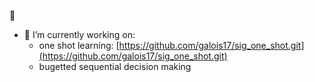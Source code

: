 👋

- 🔭 I’m currently working on:
  - one shot learning: [https://github.com/galois17/sig_one_shot.git](https://github.com/galois17/sig_one_shot.git)
  - bugetted sequential decision making
  
<!--
**galois17/galois17** is a ✨ _special_ ✨ repository because its `README.md` (this file) appears on your GitHub profile.

Here are some ideas to get you started:

- 🔭 I’m currently working on ...
- 🌱 I’m currently learning ...
- 👯 I’m looking to collaborate on ...
- 🤔 I’m looking for help with ...
- 💬 Ask me about ...
- 📫 How to reach me: ...
- 😄 Pronouns: ...
- ⚡ Fun fact: ...
-->
